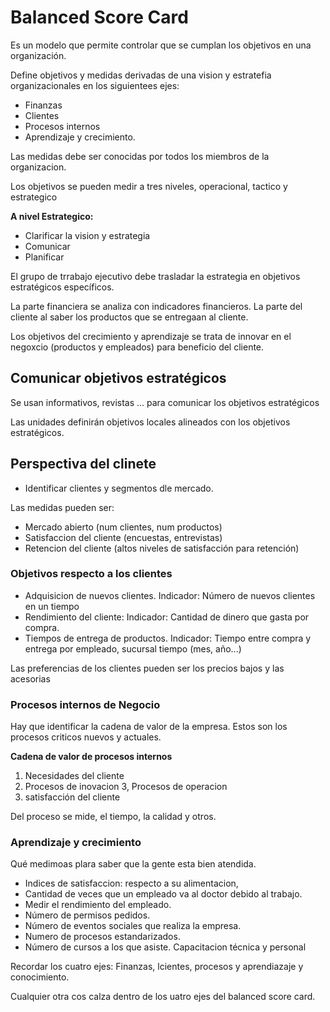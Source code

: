 # Balanced Score Card

Es un modelo que permite controlar que se cumplan los objetivos en una organización.

Define objetivos y medidas derivadas de una vision y estratefia organizacionales en los siguientees ejes:
* Finanzas
* Clientes
* Procesos internos
* Aprendizaje y crecimiento.

Las medidas debe ser conocidas por todos los miembros de la organizacion.

Los objetivos se pueden medir a tres niveles, operacional, tactico y estrategico

**A nivel Estrategico:**

* Clarificar la vision y estrategia
* Comunicar
* Planificar

El grupo de trrabajo ejecutivo debe trasladar la estrategia en objetivos estratégicos específicos.

La parte financiera se analiza con indicadores financieros.
La parte del cliente al saber los productos que se entregaan al cliente.

Los objetivos del crecimiento y aprendizaje se trata de innovar en el negoxcio (productos y empleados) para beneficio del cliente.

## Comunicar objetivos estratégicos
Se usan informativos, revistas ... para comunicar los objetivos estratégicos

Las unidades definirán objetivos locales alineados con los objetivos estratégicos.

## Perspectiva del clinete
* Identificar clientes y segmentos dle mercado.

Las medidas pueden ser: 
* Mercado abierto (num clientes, num productos)
* Satisfaccion del cliente (encuestas, entrevistas)
* Retencion del cliente (altos niveles de satisfacción para retención)
### Objetivos respecto a los clientes
* Adquisicion de nuevos clientes. Indicador: Número de nuevos clientes en un tiempo
* Rendimiento del cliente: Indicador: Cantidad de dinero que gasta por compra.
* Tiempos de entrega de productos. Indicador: Tiempo entre compra y entrega por empleado, sucursal tiempo (mes, año...)

Las preferencias de los clientes pueden ser los precios bajos y las acesorias


### Procesos internos de Negocio
Hay que identificar la cadena de valor de la empresa. Estos son los procesos criticos nuevos y actuales.

**Cadena de valor de procesos internos**
1. Necesidades del cliente
2. Procesos de inovacion
3, Procesos de operacion
4. satisfacción del cliente

Del proceso se mide, el tiempo, la calidad y otros.

### Aprendizaje y crecimiento
Qué medimoas plara saber que la gente esta bien atendida.
* Indices de satisfaccion: respecto a su alimentacion, 
* Cantidad de veces que un empleado va al doctor debido al trabajo.
* Medir el rendimiento del empleado.
* Número de permisos pedidos.
* Número de eventos sociales que realiza la empresa.
* Numero de procesos estandarizados.
* Número de cursos a los que asiste. Capacitacion técnica y personal


Recordar los cuatro ejes:
Finanzas, lcientes, procesos y aprendiazaje y conocimiento.

Cualquier otra cos calza dentro de los uatro ejes del balanced score card.




























